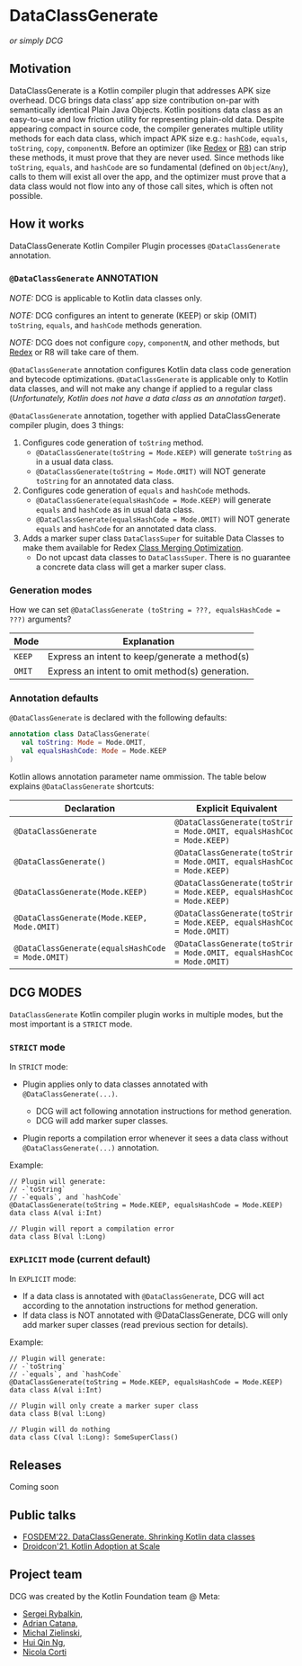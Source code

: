 # DataClassGenerate
_or simply DCG_


## Motivation
DataClassGenerate is a Kotlin compiler plugin that addresses APK size overhead.
DCG brings data class’ app size contribution on-par with semantically identical Plain Java Objects.
Kotlin positions data class as an easy-to-use and low friction utility for representing plain-old data.
Despite appearing compact in source code, the compiler generates multiple utility methods for each data class, which impact APK size e.g.: `hashCode`, `equals`, `toString`, `copy`, `componentN`.
Before an optimizer (like [Redex](https://github.com/facebook/redex/) or [R8](https://r8.googlesource.com/r8)) can strip these methods, it must prove that they are never used.
Since methods like `toString`, `equals`, and `hashCode` are so fundamental (defined on `Object`/`Any`), calls to them will exist all over the app, and the optimizer must prove that a data class would not flow into any of those call sites, which is often not possible.


## How it works
DataClassGenerate Kotlin Compiler Plugin processes `@DataClassGenerate` annotation.

### `@DataClassGenerate` ANNOTATION
_NOTE:_ DCG is applicable to Kotlin data classes only.

_NOTE:_ DCG configures an intent to generate (KEEP) or skip (OMIT) `toString`, `equals`, and `hashCode` methods generation.

_NOTE:_ DCG does not configure `copy`, `componentN`, and other methods, but [Redex](https://github.com/facebook/redex/) or R8 will take care of them.

`@DataClassGenerate` annotation configures Kotlin data class code generation and bytecode optimizations.
`@DataClassGenerate` is applicable only to Kotlin data classes, and will not make any change if applied to a regular class (*Unfortunately, Kotlin does not have a data class as an annotation target*).


`@DataClassGenerate` annotation, together with applied DataClassGenerate compiler plugin, does 3 things:
1. Configures code generation of `toString` method.
    - `@DataClassGenerate(toString = Mode.KEEP)` will generate `toString` as in a usual data class.
    - `@DataClassGenerate(toString = Mode.OMIT)` will NOT generate `toString` for an annotated data class.
1. Configures code generation of `equals` and `hashCode` methods.
    - `@DataClassGenerate(equalsHashCode = Mode.KEEP)` will generate `equals` and `hashCode` as in usual data class.
    - `@DataClassGenerate(equalsHashCode = Mode.OMIT)` will NOT generate `equals` and `hashCode` for an annotated data class.
1. Adds a marker super class `DataClassSuper` for suitable Data Classes to make them available for Redex [Class Merging Optimization](https://github.com/facebook/redex/blob/main/docs/passes.md#classmergingpass).
    - Do not upcast data classes to `DataClassSuper`. There is no guarantee a concrete data class will get a marker super class.


### Generation modes

How we can set `@DataClassGenerate (toString = ???, equalsHashCode = ???)` arguments?

|  Mode | Explanation |
|-------|-------|
| `KEEP` | Express an intent to keep/generate a method(s) |
| `OMIT` | Express an intent to omit method(s) generation. |

### Annotation defaults
`@DataClassGenerate` is declared with the following defaults:
 ```kotlin
 annotation class DataClassGenerate(
    val toString: Mode = Mode.OMIT,
    val equalsHashCode: Mode = Mode.KEEP
)
```

Kotlin allows annotation parameter name ommission. The table below explains `@DataClassGenerate` shortcuts:

|  Declaration | Explicit Equivalent |
|-------|-------|
|`@DataClassGenerate` | `@DataClassGenerate(toString = Mode.OMIT, equalsHashCode = Mode.KEEP)`|
|`@DataClassGenerate()` | `@DataClassGenerate(toString = Mode.OMIT, equalsHashCode = Mode.KEEP)`|
|`@DataClassGenerate(Mode.KEEP)` | `@DataClassGenerate(toString = Mode.KEEP, equalsHashCode = Mode.KEEP)`|
|`@DataClassGenerate(Mode.KEEP, Mode.OMIT)` | `@DataClassGenerate(toString = Mode.KEEP, equalsHashCode = Mode.OMIT)`|
|`@DataClassGenerate(equalsHashCode = Mode.OMIT)` | `@DataClassGenerate(toString = Mode.OMIT, equalsHashCode = Mode.OMIT)`|

## DCG  MODES
`DataClassGenerate` Kotlin compiler plugin works in multiple modes, but the most important is a `STRICT` mode.

### `STRICT` mode
In `STRICT` mode:
- Plugin applies only to data classes annotated with `@DataClassGenerate(...)`.
   - DCG will act following annotation instructions for method generation.
   - DCG will add marker super classes.

- Plugin reports a compilation error whenever it sees a data class without `@DataClassGenerate(...)` annotation.

Example:

```
// Plugin will generate:
// -`toString`
// -`equals`, and `hashCode`
@DataClassGenerate(toString = Mode.KEEP, equalsHashCode = Mode.KEEP)
data class A(val i:Int)

// Plugin will report a compilation error
data class B(val l:Long)
```

### `EXPLICIT` mode (current default)
In `EXPLICIT` mode:
- If a data class is annotated with `@DataClassGenerate`, DCG will act according to the annotation instructions for method generation.
- If data class is NOT annotated with @DataClassGenerate, DCG will only add marker super classes (read previous section for details).

Example:

```
// Plugin will generate:
// -`toString`
// -`equals`, and `hashCode`
@DataClassGenerate(toString = Mode.KEEP, equalsHashCode = Mode.KEEP)
data class A(val i:Int)

// Plugin will only create a marker super class
data class B(val l:Long)

// Plugin will do nothing
data class C(val l:Long): SomeSuperClass()
```


## Releases

Coming soon

## Public talks
- [FOSDEM'22. DataClassGenerate. Shrinking Kotlin data classes](https://archive.fosdem.org/2022/schedule/event/dataclassgenerate_shrinking_kotlin_data_classes/)
- [Droidcon'21. Kotlin Adoption at Scale](https://www.droidcon.com/2021/11/17/kotlin-adoption-at-scale/)

## Project team
DCG was created by the Kotlin Foundation team @ Meta:
- [Sergei Rybalkin](https://github.com/rybalkinsd/),
- [Adrian Catana](https://github.com/adicatana/),
- [Michal Zielinski](https://github.com/zielinskimz/),
- [Hui Qin Ng](https://github.com/nghuiqin/),
- [Nicola Corti](https://github.com/cortinico/)

